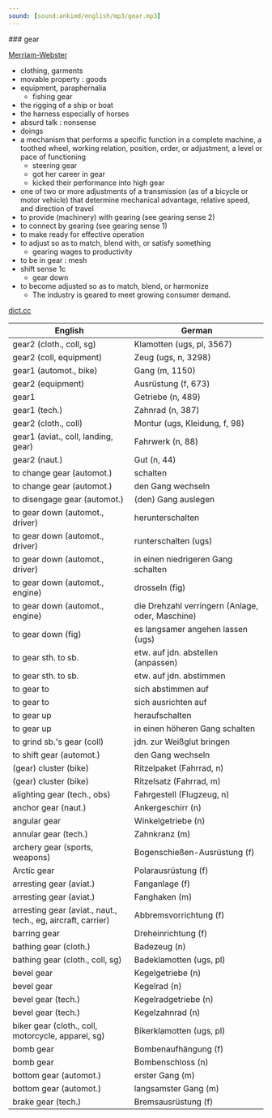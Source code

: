 ```yaml
---
sound: [sound:ankimd/english/mp3/gear.mp3]
---
```


\### gear

[Merriam-Webster](https://www.merriam-webster.com/dictionary/gear)

- clothing, garments
- movable property : goods
- equipment, paraphernalia
    - fishing gear
- the rigging of a ship or boat
- the harness especially of horses
- absurd talk : nonsense
- doings
- a mechanism that performs a specific function in a complete machine, a toothed wheel, working relation, position, order, or adjustment, a level or pace of functioning
    - steering gear
    - got her career in gear
    - kicked their performance into high gear
- one of two or more adjustments of a transmission (as of a bicycle or motor vehicle) that determine mechanical advantage, relative speed, and direction of travel
- to provide (machinery) with gearing (see gearing sense 2)
- to connect by gearing (see gearing sense 1)
- to make ready for effective operation
- to adjust so as to match, blend with, or satisfy something
    - gearing wages to productivity
- to be in gear : mesh
- shift sense 1c
    - gear down
- to become adjusted so as to match, blend, or harmonize
    - The industry is geared to meet growing consumer demand.

[dict.cc](https://www.dict.cc/gear)

| English        | German       |
| -------------- | ------------ |
| gear2 (cloth., coll, sg) | Klamotten (ugs, pl, 3567) |
| gear2 (coll, equipment) | Zeug (ugs, n, 3298) |
| gear1 (automot., bike) | Gang (m, 1150) |
| gear2 (equipment) | Ausrüstung (f, 673) |
| gear1 | Getriebe (n, 489) |
| gear1 (tech.) | Zahnrad (n, 387) |
| gear2 (cloth., coll) | Montur (ugs, Kleidung, f, 98) |
| gear1 (aviat., coll, landing, gear) | Fahrwerk (n, 88) |
| gear2 (naut.) | Gut (n, 44) |
| to change gear (automot.) | schalten |
| to change gear (automot.) | den Gang wechseln |
| to disengage gear (automot.) | (den) Gang auslegen |
| to gear down (automot., driver) | herunterschalten |
| to gear down (automot., driver) | runterschalten (ugs) |
| to gear down (automot., driver) | in einen niedrigeren Gang schalten |
| to gear down (automot., engine) | drosseln (fig) |
| to gear down (automot., engine) | die Drehzahl verringern (Anlage, oder, Maschine) |
| to gear down (fig) | es langsamer angehen lassen (ugs) |
| to gear sth. to sb. | etw. auf jdn. abstellen (anpassen) |
| to gear sth. to sb. | etw. auf jdn. abstimmen |
| to gear to | sich abstimmen auf |
| to gear to | sich ausrichten auf |
| to gear up | heraufschalten |
| to gear up | in einen höheren Gang schalten |
| to grind sb.'s gear (coll) | jdn. zur Weißglut bringen |
| to shift gear (automot.) | den Gang wechseln |
| (gear) cluster (bike) | Ritzelpaket (Fahrrad, n) |
| (gear) cluster (bike) | Ritzelsatz (Fahrrad, m) |
| alighting gear (tech., obs) | Fahrgestell (Flugzeug, n) |
| anchor gear (naut.) | Ankergeschirr (n) |
| angular gear | Winkelgetriebe (n) |
| annular gear (tech.) | Zahnkranz (m) |
| archery gear (sports, weapons) | Bogenschießen-Ausrüstung (f) |
| Arctic gear | Polarausrüstung (f) |
| arresting gear (aviat.) | Fanganlage (f) |
| arresting gear (aviat.) | Fanghaken (m) |
| arresting gear (aviat., naut., tech., eg, aircraft, carrier) | Abbremsvorrichtung (f) |
| barring gear | Dreheinrichtung (f) |
| bathing gear (cloth.) | Badezeug (n) |
| bathing gear (cloth., coll, sg) | Badeklamotten (ugs, pl) |
| bevel gear | Kegelgetriebe (n) |
| bevel gear | Kegelrad (n) |
| bevel gear (tech.) | Kegelradgetriebe (n) |
| bevel gear (tech.) | Kegelzahnrad (n) |
| biker gear (cloth., coll, motorcycle, apparel, sg) | Bikerklamotten (ugs, pl) |
| bomb gear | Bombenaufhängung (f) |
| bomb gear | Bombenschloss (n) |
| bottom gear (automot.) | erster Gang (m) |
| bottom gear (automot.) | langsamster Gang (m) |
| brake gear (tech.) | Bremsausrüstung (f) |
